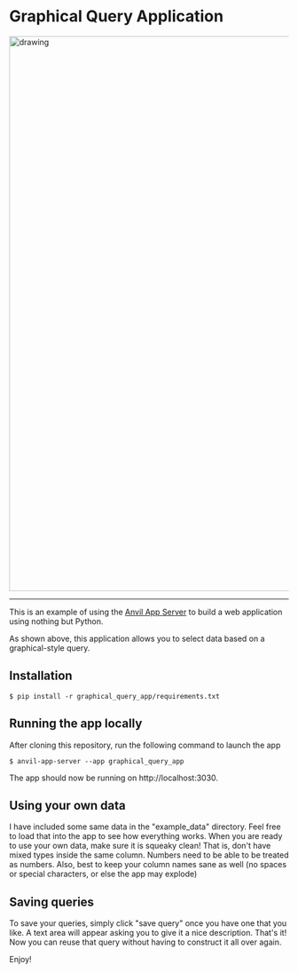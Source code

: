 # Graphical Query Application

<img src="https://github.com/Alcampopiano/graphical_query_app/blob/master/img/ga.gif?raw=true" alt="drawing" width="1000"/>

---

This is an example of using the [Anvil App Server](https://pypi.org/project/anvil-app-server) 
to build a web application using nothing but Python.

As shown above, this application allows you to select data based on a graphical-style query.

## Installation

```
$ pip install -r graphical_query_app/requirements.txt
```

## Running the app locally

After cloning this repository, run the following command to launch the app 

```
$ anvil-app-server --app graphical_query_app
```

The app should now be running on http://localhost:3030. 

## Using your own data

I have included some same data in the "example_data" directory. Feel free to load that into the
app to see how everything works. When you are ready to use your own data, make sure it is squeaky clean!
That is, don't have mixed types inside the same column. Numbers need to be able to be treated as numbers.
Also, best to keep your column names sane as well
(no spaces or special characters, or else the app may explode)

## Saving queries

To save your queries, simply click "save query" once you have one that you like.
A text area will appear asking you to give it a nice description. That's it!
Now you can reuse that query without having to construct it all over again.

Enjoy!


